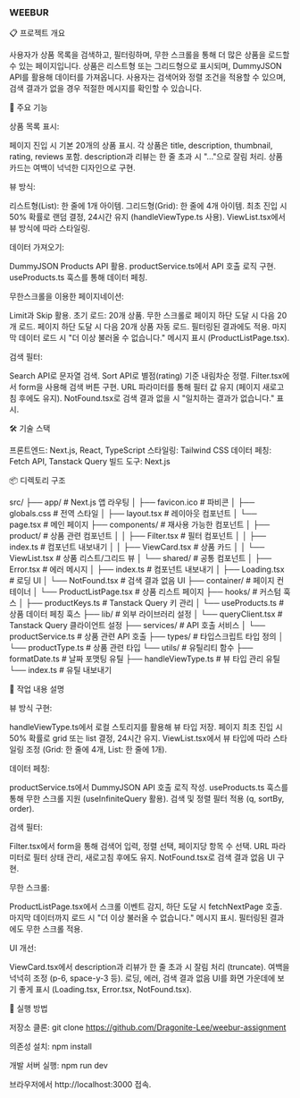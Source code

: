 ### WEEBUR

📋 프로젝트 개요

사용자가 상품 목록을 검색하고, 필터링하며, 무한 스크롤을 통해 더 많은 상품을 로드할 수 있는 페이지입니다.
상품은 리스트형 또는 그리드형으로 표시되며, DummyJSON API를 활용해 데이터를 가져옵니다.
사용자는 검색어와 정렬 조건을 적용할 수 있으며, 검색 결과가 없을 경우 적절한 메시지를 확인할 수 있습니다.

🎯 주요 기능

상품 목록 표시:

페이지 진입 시 기본 20개의 상품 표시.
각 상품은 title, description, thumbnail, rating, reviews 포함.
description과 리뷰는 한 줄 초과 시 "..."으로 잘림 처리.
상품 카드는 여백이 넉넉한 디자인으로 구현.

뷰 방식:

리스트형(List): 한 줄에 1개 아이템.
그리드형(Grid): 한 줄에 4개 아이템.
최초 진입 시 50% 확률로 랜덤 결정, 24시간 유지 (handleViewType.ts 사용).
ViewList.tsx에서 뷰 방식에 따라 스타일링.

데이터 가져오기:

DummyJSON Products API 활용.
productService.ts에서 API 호출 로직 구현.
useProducts.ts 훅스를 통해 데이터 페칭.

무한스크롤을 이용한 페이지네이션:

Limit과 Skip 활용.
초기 로드: 20개 상품.
무한 스크롤로 페이지 하단 도달 시 다음 20개 로드.
페이지 하단 도달 시 다음 20개 상품 자동 로드.
필터링된 결과에도 적용.
마지막 데이터 로드 시 "더 이상 불러올 수 없습니다." 메시지 표시 (ProductListPage.tsx).

검색 필터:

Search API로 문자열 검색.
Sort API로 별점(rating) 기준 내림차순 정렬.
Filter.tsx에서 form을 사용해 검색 버튼 구현.
URL 파라미터를 통해 필터 값 유지 (페이지 새로고침 후에도 유지).
NotFound.tsx로 검색 결과 없을 시 "일치하는 결과가 없습니다." 표시.


🛠️ 기술 스택

프론트엔드: Next.js, React, TypeScript
스타일링: Tailwind CSS
데이터 페칭: Fetch API, Tanstack Query
빌드 도구: Next.js

📦 디렉토리 구조

src/
├── app/                    # Next.js 앱 라우팅
│   ├── favicon.ico         # 파비콘
│   ├── globals.css         # 전역 스타일
│   ├── layout.tsx          # 레이아웃 컴포넌트
│   └── page.tsx            # 메인 페이지
├── components/             # 재사용 가능한 컴포넌트
│   ├── product/            # 상품 관련 컴포넌트
│   │   ├── Filter.tsx      # 필터 컴포넌트
│   │   ├── index.ts        # 컴포넌트 내보내기
│   │   ├── ViewCard.tsx    # 상품 카드
│   │   └── ViewList.tsx    # 상품 리스트/그리드 뷰
│   └── shared/             # 공통 컴포넌트
│       ├── Error.tsx       # 에러 메시지
│       ├── index.ts        # 컴포넌트 내보내기
│       ├── Loading.tsx     # 로딩 UI
│       └── NotFound.tsx    # 검색 결과 없음 UI
├── container/              # 페이지 컨테이너
│   └── ProductListPage.tsx # 상품 리스트 페이지
├── hooks/                  # 커스텀 훅스
│   ├── productKeys.ts      # Tanstack Query 키 관리
│   └── useProducts.ts      # 상품 데이터 페칭 훅스
├── lib/                    # 외부 라이브러리 설정
│   └── queryClient.tsx     # Tanstack Query 클라이언트 설정
├── services/               # API 호출 서비스
│   └── productService.ts   # 상품 관련 API 호출
├── types/                  # 타입스크립트 타입 정의
│   └── productType.ts      # 상품 관련 타입
└── utils/                  # 유틸리티 함수
├── formatDate.ts       # 날짜 포맷팅 유틸
├── handleViewType.ts   # 뷰 타입 관리 유틸
└── index.ts            # 유틸 내보내기

📝 작업 내용 설명

뷰 방식 구현:

handleViewType.ts에서 로컬 스토리지를 활용해 뷰 타입 저장.
페이지 최초 진입 시 50% 확률로 grid 또는 list 결정, 24시간 유지.
ViewList.tsx에서 뷰 타입에 따라 스타일링 조정 (Grid: 한 줄에 4개, List: 한 줄에 1개).

데이터 페칭:

productService.ts에서 DummyJSON API 호출 로직 작성.
useProducts.ts 훅스를 통해 무한 스크롤 지원 (useInfiniteQuery 활용).
검색 및 정렬 필터 적용 (q, sortBy, order).

검색 필터:

Filter.tsx에서 form을 통해 검색어 입력, 정렬 선택, 페이지당 항목 수 선택.
URL 파라미터로 필터 상태 관리, 새로고침 후에도 유지.
NotFound.tsx로 검색 결과 없음 UI 구현.

무한 스크롤:

ProductListPage.tsx에서 스크롤 이벤트 감지, 하단 도달 시 fetchNextPage 호출.
마지막 데이터까지 로드 시 "더 이상 불러올 수 없습니다." 메시지 표시.
필터링된 결과에도 무한 스크롤 적용.

UI 개선:

ViewCard.tsx에서 description과 리뷰가 한 줄 초과 시 잘림 처리 (truncate).
여백을 넉넉히 조정 (p-6, space-y-3 등).
로딩, 에러, 검색 결과 없음 UI를 화면 가운데에 보기 좋게 표시 (Loading.tsx, Error.tsx, NotFound.tsx).

🚀 실행 방법

저장소 클론:
git clone https://github.com/Dragonite-Lee/weebur-assignment

의존성 설치:
npm install

개발 서버 실행:
npm run dev

브라우저에서 http://localhost:3000 접속.
